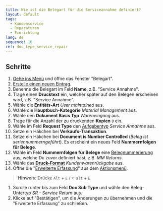 ```yaml
---
title: Wie ist die Belegart für die Serviceannahme definiert?
layout: default
tags:
  - Kun­den­ser­vice
  - Reparaturen
  - Einrichtung
lang: de
sequence: 10
ref: doc_type_service_repair
---
```


## Schritte
1. [Gehe ins Menü](Menu) und öffne das Fenster "Belegart".
1. [Erstelle einen neuen Eintrag](Neuer_Datensatz_Fenster_Webui).
1. Benenne die Belegart im Feld **Name**, z.B. "Service Annahme".
1. Trage einen **Drucktext** ein, welcher später auf den Belegen erscheinen wird, z.B. "Service Annahme".
1. Wähle die **Entitäts-Art** *User maintained* aus.
1. Wähle die **Hauptbuch-Kategorie** *Material Management* aus.
1. Wähle den **Dokument Basis Typ** *Wareneingang* aus.
1. Trage für die Anzahl der zu druckenden **Kopien** `0` ein.
1. Wähle im Feld **Request Type** den [Aufgabentyp](Aufgabentyp_anlegen) *Service Annahme* aus.
1. Setze ein Häkchen bei **Verkaufs-Transaktion**.
1. Setze ein Häkchen bei **Document is Number Controlled** (*Beleg ist seriennummerngeführt*). Es erscheint ein neues Feld **Nummernfolgen für Belege**.
1. Wähle im Feld **Nummernfolgen für Belege** eine [Belegnummerierung](Belegnummern_definieren) aus, welche Du zuvor definiert hast, z.B. *MM Returns*.
1. Wähle das [**Druck-Format**](Druckformat_anlegen) *Kundenwarenrückgabe* aus.
1. Öffne die "[Erweiterte Erfassung](Ansichten#erw-erfassung)" aus dem [Aktionsmenü](AktionStarten#aktionsmenue).
 >**Hinweis:** Drücke `Alt` + `E` / `⌥ alt` + `E`.

1. Scrolle runter bis zum Feld **Doc Sub Type** und wähle den Beleg-Untertyp *SR - Service Return* aus.
1. Klicke auf "Bestätigen", um die Änderungen zu übernehmen und die "Erweiterte Erfassung" zu schließen.
